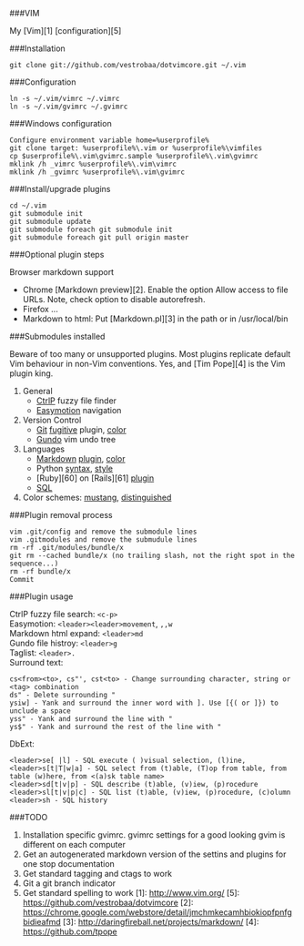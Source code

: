 ###VIM

My [Vim][1] [configuration][5]

###Installation

    git clone git://github.com/vestrobaa/dotvimcore.git ~/.vim 

###Configuration

    ln -s ~/.vim/vimrc ~/.vimrc
    ln -s ~/.vim/gvimrc ~/.gvimrc

###Windows configuration

    Configure environment variable home=%userprofile%
    git clone target: %userprofile%\.vim or %userprofile%\vimfiles
    cp $userprofile%\.vim\gvimrc.sample %userprofile%\.vim\gvimrc
    mklink /h _vimrc %userprofile%\.vim\vimrc
    mklink /h _gvimrc %userprofile%\.vim\gvimrc

###Install/upgrade plugins

    cd ~/.vim
    git submodule init
    git submodule update
    git submodule foreach git submodule init
    git submodule foreach git pull origin master

###Optional plugin steps

Browser markdown support

- Chrome [Markdown preview][2]. Enable the option Allow access to file URLs. Note, check option to disable autorefresh.
- Firefox ...
- Markdown to html: Put [Markdown.pl][3] in the path or in /usr/local/bin


###Submodules installed

Beware of too many or unsupported plugins. Most plugins replicate default Vim behaviour in non-Vim conventions. Yes, and [Tim Pope][4] is the Vim plugin king.

1. General
    - [CtrlP][20] fuzzy file finder
    - [Easymotion][21] navigation
1. Version Control
    - [Git][30] [fugitive][31] plugin, [color][32]
    - [Gundo][32] vim undo tree
1. Languages
    - [Markdown][40] [plugin][41], [color][42]
    - Python [syntax][50], [style][51]
    - [Ruby][60] on [Rails][61] [plugin][62]
    - [SQL][70]
1. Color schemes: [mustang][80], [distinguished][81]


###Plugin removal process

    vim .git/config and remove the submodule lines
    vim .gitmodules and remove the submudule lines
    rm -rf .git/modules/bundle/x
    git rm --cached bundle/x (no trailing slash, not the right spot in the sequence...)
    rm -rf bundle/x
    Commit


###Plugin usage

CtrlP fuzzy file search: `<c-p>`  
Easymotion: `<leader><leader>movement`, `,,w`  
Markdown html expand: `<leader>md`  
Gundo file histroy: `<leader>g`  
Taglist: `<leader>.`  
Surround text:  

    cs<from><to>, cs"', cst<to> - Change surrounding character, string or <tag> combination  
    ds" - Delete surrounding "  
    ysiw] - Yank and surround the inner word with ]. Use [{( or ]}) to unclude a space
    yss" - Yank and surround the line with "  
    ys$" - Yank and surround the rest of the line with "  

DbExt:

    <leader>se[ |l] - SQL execute ( )visual selection, (l)ine, 
    <leader>s[t|T|w|a] - SQL select from (t)able, (T)op from table, from table (w)here, from <(a)sk table name>
    <leader>sd[t|v|p] - SQL describe (t)able, (v)iew, (p)rocedure
    <leader>sl[t|v|p|c] - SQL list (t)able, (v)iew, (p)rocedure, (c)olumn
    <leader>sh - SQL history

###TODO

1. Installation specific gvimrc. gvimrc settings for a good looking gvim is different on each computer
1. Get an autogenerated markdown version of the settins and plugins for one stop documentation 
1. Get standard tagging and ctags to work
1. Git a git branch indicator
1. Get standard spelling to work
[1]: http://www.vim.org/
[5]: https://github.com/vestrobaa/dotvimcore
[2]: https://chrome.google.com/webstore/detail/jmchmkecamhbiokiopfpnfgbidieafmd 
[3]: http://daringfireball.net/projects/markdown/ 
[4]: https://github.com/tpope

[20]: https://github.com/kien/ctrlp.vim 
[21]: https://github.com/Lokaltog/vim-easymotion
[30]: http://http://git-scm.com/
[31]: https://github.com/tpope/vim-fugitive
[32]: https://github.com/tpope/vim-git
[32]: https://github.com/sjl/gundo.vim
[40]: http://daringfireball.net/projects/markdown/ 
[41]: https://github.com/tpope/vim-markdown
[42]: https://github.com/plasticboy/vim-markdown
[50]: https://github.com/scrooloose/syntastic
[51]: https://github.com/vim-scripts/pep8
[62]: https://github.com/tpope/vim-rails
[70]: https://github.com/vim-scripts/dbext.vim
[80]: https://github.com/croaker/mustang-vim
[81]: https://github.com/Lokaltog/vim-distinguished
